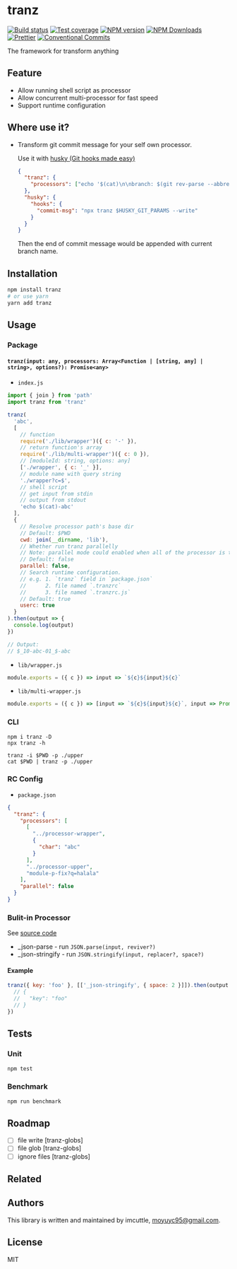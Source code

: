 # tranz

[![Build status](https://img.shields.io/travis/imcuttle/tranz/master.svg?style=flat-square)](https://travis-ci.org/imcuttle/tranz)
[![Test coverage](https://img.shields.io/codecov/c/github/imcuttle/tranz.svg?style=flat-square)](https://codecov.io/github/imcuttle/tranz?branch=master)
[![NPM version](https://img.shields.io/npm/v/tranz.svg?style=flat-square)](https://www.npmjs.com/package/tranz)
[![NPM Downloads](https://img.shields.io/npm/dm/tranz.svg?style=flat-square&maxAge=43200)](https://www.npmjs.com/package/tranz)
[![Prettier](https://img.shields.io/badge/code_style-prettier-ff69b4.svg?style=flat-square)](https://prettier.io/)
[![Conventional Commits](https://img.shields.io/badge/Conventional%20Commits-1.0.0-yellow.svg?style=flat-square)](https://conventionalcommits.org)

The framework for transform anything

## Feature

- Allow running shell script as processor
- Allow concurrent multi-processor for fast speed
- Support runtime configuration

## Where use it?

- Transform git commit message for your self own processor.

  Use it with [husky (Git hooks made easy)](https://github.com/typicode/husky)

  ```json
  {
    "tranz": {
      "processors": ["echo '$(cat)\n\nbranch: $(git rev-parse --abbrev-ref HEAD)'"]
    },
    "husky": {
      "hooks": {
        "commit-msg": "npx tranz $HUSKY_GIT_PARAMS --write"
      }
    }
  }
  ```

  Then the end of commit message would be appended with current branch name.

## Installation

```bash
npm install tranz
# or use yarn
yarn add tranz
```

## Usage

### Package

#### `tranz(input: any, processors: Array<Function | [string, any] | string>, options?): Promise<any>`

- `index.js`

```javascript
import { join } from 'path'
import tranz from 'tranz'

tranz(
  'abc',
  [
    // function
    require('./lib/wrapper')({ c: '-' }),
    // return function's array
    require('./lib/multi-wrapper')({ c: 0 }),
    // [moduleId: string, options: any]
    ['./wrapper', { c: '_' }],
    // module name with query string
    './wrapper?c=$',
    // shell script
    // get input from stdin
    // output from stdout
    'echo $(cat)-abc'
  ],
  {
    // Resolve processor path's base dir
    // Default: $PWD
    cwd: join(__dirname, 'lib'),
    // Whether run tranz parallelly
    // Note: parallel mode could enabled when all of the processor is typeof `string` (serializable)
    // Default: false
    parallel: false,
    // Search runtime configuration.
    // e.g. 1. `tranz` field in `package.json`
    //      2. file named `.tranzrc`
    //      3. file named `.tranzrc.js`
    // Default: true
    userc: true
  }
).then(output => {
  console.log(output)
})

// Output:
// $_10-abc-01_$-abc
```

- `lib/wrapper.js`

```javascript
module.exports = ({ c }) => input => `${c}${input}${c}`
```

- `lib/multi-wrapper.js`

```javascript
module.exports = ({ c }) => [input => `${c}${input}${c}`, input => Promise.resolve(`${c + 1}${input}${c + 1}`)]
```

### CLI

```
npm i tranz -D
npx tranz -h

tranz -i $PWD -p ./upper
cat $PWD | tranz -p ./upper
```

### RC Config

- `package.json`

```json
{
  "tranz": {
    "processors": [
      [
        "../processor-wrapper",
        {
          "char": "abc"
        }
      ],
      "../processor-upper",
      "module-p-fix?q=halala"
    ],
    "parallel": false
  }
}
```

### Bulit-in Processor

See [source code](src/presets)

- \_json-parse - run `JSON.parse(input, reviver?)`
- \_json-stringify - run `JSON.stringify(input, replacer?, space?)`

#### Example

```javascript
tranz({ key: 'foo' }, [['_json-stringify', { space: 2 }]]).then(output => {
  // {
  //   "key": "foo"
  // }
})
```

## Tests

### Unit

```bash
npm test
```

### Benchmark

```bash
npm run benchmark
```

## Roadmap

- [ ] file write [tranz-globs]
- [ ] file glob [tranz-globs]
- [ ] ignore files [tranz-globs]

## Related

## Authors

This library is written and maintained by imcuttle, <a href="mailto:moyuyc95@gmail.com">moyuyc95@gmail.com</a>.

## License

MIT
